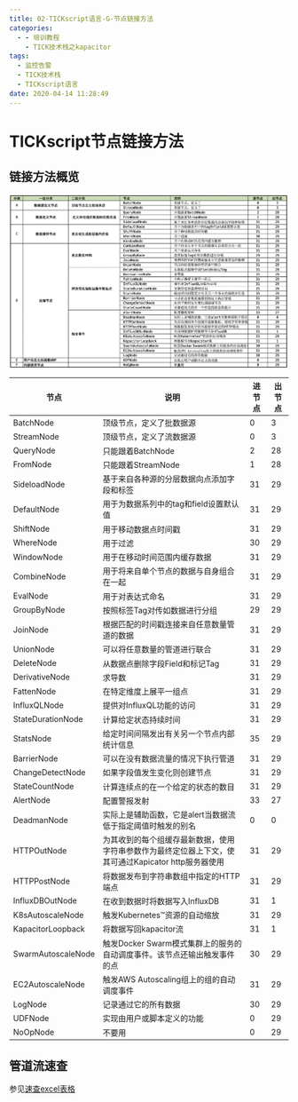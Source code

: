 ```yaml
---
title: 02-TICKscript语言-G-节点链接方法
categories:
  - - 培训教程
    - TICK技术栈之kapacitor
tags:
  - 监控告警
  - TICK技术栈
  - TICKscript语言
date: 2020-04-14 11:28:49
---
```


# TICKscript节点链接方法

## 链接方法概览

![](G_TICKscript节点链接方法/dag_04.jpg)

| 节点               | 说明                                                                                                 | 进节点 | 出节点 |
| ------------------ | ---------------------------------------------------------------------------------------------------- | ------ | ------ |
| BatchNode          | 顶级节点，定义了批数据源                                                                             | 0      | 3      |
| StreamNode         | 顶级节点，定义了流数据源                                                                             | 0      | 3      |
| QueryNode          | 只能跟着BatchNode                                                                                    | 2      | 28     |
| FromNode           | 只能跟着StreamNode                                                                                   | 1      | 28     |
| SideloadNode       | 基于来自各种源的分层数据向点添加字段和标签                                                           | 31     | 29     |
| DefaultNode        | 用于为数据系列中的tag和field设置默认值                                                               | 31     | 29     |
| ShiftNode          | 用于移动数据点时间戳                                                                                 | 31     | 29     |
| WhereNode          | 用于过滤                                                                                             | 30     | 29     |
| WindowNode         | 用于在移动时间范围内缓存数据                                                                         | 31     | 29     |
| CombineNode        | 用于将来自单个节点的数据与自身组合在一起                                                             | 31     | 29     |
| EvalNode           | 用于对表达式命名                                                                                     | 31     | 29     |
| GroupByNode        | 按照标签Tag对传如数据进行分组                                                                        | 29     | 29     |
| JoinNode           | 根据匹配的时间戳连接来自任意数量管道的数据                                                           | 31     | 29     |
| UnionNode          | 可以将任意数量的管道进行联合                                                                         | 31     | 29     |
| DeleteNode         | 从数据点删除字段Field和标记Tag                                                                       | 31     | 29     |
| DerivativeNode     | 求导数                                                                                               | 31     | 29     |
| FattenNode         | 在特定维度上展平一组点                                                                               | 31     | 29     |
| InfluxQLNode       | 提供对InfluxQL功能的访问                                                                             | 31     | 29     |
| StateDurationNode  | 计算给定状态持续时间                                                                                 | 31     | 29     |
| StatsNode          | 给定时间间隔发出有关另一个节点内部统计信息                                                           | 35     | 29     |
| BarrierNode        | 可以在没有数据流量的情况下执行管道                                                                   | 31     | 29     |
| ChangeDetectNode   | 如果字段值发生变化则创建节点                                                                         | 31     | 29     |
| StateCountNode     | 计算连续点的在一个给定的状态的数目                                                                   | 31     | 29     |
| AlertNode          | 配置警报发射                                                                                         | 33     | 27     |
| DeadmanNode        | 实际上是辅助函数，它是alert当数据流低于指定阈值时触发的别名                                          | 0      | 0      |
| HTTPOutNode        | 为其收到的每个组缓存最新数据，使用字符串参数作为最终定位器上下文，使其可通过Kapicator http服务器使用 | 31     | 29     |
| HTTPPostNode       | 将数据发布到字符串数组中指定的HTTP端点                                                               | 31     | 29     |
| InfluxDBOutNode    | 在收到数据时将数据写入InfluxDB                                                                       | 31     | 1      |
| K8sAutoscaleNode   | 触发Kubernetes™资源的自动缩放                                                                       | 31     | 29     |
| KapacitorLoopback  | 将数据写回kapacitor流                                                                                | 31     | 1      |
| SwarmAutoscaleNode | 触发Docker Swarm模式集群上的服务的自动调度事件。该节点还输出触发事件的点                             | 30     | 29     |
| EC2AutoscaleNode   | 触发AWS Autoscaling组上的组的自动调度事件                                                            | 31     | 29     |
| LogNode            | 记录通过它的所有数据                                                                                 | 30     | 29     |
| UDFNode            | 实现由用户或脚本定义的功能                                                                           | 0      | 29     |
| NoOpNode           | 不要用                                                                                               | 0      | 29     |

## 管道流速查

参见[速查excel表格](https://github.com/BoobooWei/booboo_TimeSeriesDBMS/blob/master/Kapacitor/02_TICKscript%E8%AF%AD%E8%A8%80/pic/kapacitor_nodes.xlsx)
